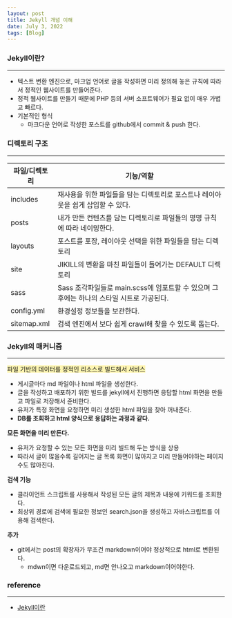 ```yaml
---
layout: post
title: Jekyll 개념 이해
date: July 3, 2022
tags: [Blog]
---
```


### Jekyll이란?
---
- 텍스트 변환 엔진으로, 마크업 언어로 글을 작성하면 미리 정의해 놓은 규칙에 따라서 정적인 웹사이트를 만들어준다.
- 정적 웹사이트를 만들기 때문에 PHP 등의 서버 소프트웨어가 필요 없이 매우 가볍고 빠르다.
- 기본적인 형식
    - 마크다운 언어로 작성한 포스트를 github에서 commit & push 한다.

### 디렉토리 구조

---

| 파일/디렉토리 | 기능/역할 |
| --- | --- |
| includes | 재사용을 위한 파일들을 담는 디렉토리로 포스트나 레이아웃을 쉽게 삽입할 수 있다. |
| posts | 내가 만든 컨텐츠를 담는 디렉토리로 파일들의 명명 규칙에 따라 네이밍한다. |
| layouts | 포스트를 포장, 레이아웃 선택을 위한 파일들을 담는 디렉토리 |
| site | JIKILL의 변환을 마친 파일들이 들어가는 DEFAULT 디렉토리 |
| sass | Sass 조각파일들로 main.scss에 임포트할 수 있으며 그 후에는 하나의 스타일 시트로 가공된다. |
| config.yml | 환경설정 정보들을 보관한다. |
| sitemap.xml | 검색 엔진에서 보다 쉽게 crawl해 찾을 수 있도록 돕는다. |

### Jekyll의 매커니즘

---

<span style='background-color: #fff5b1'>파일 기반의 데이터를 정적인 리소스로 빌드해서 서비스</span>

- 게시글마다 md 파일이나 html 파일을 생성한다.
- 글을 작성하고 배포하기 위한 빌드를 jekyll에서 진행하면 응답할 html 화면을 만들고 파일로 저장해서 준비한다.
- 유저가 특정 화면을 요청하면 미리 생성한 html 파일을 찾아 꺼내준다.
- **DB를 조회하고 html 양식으로 응답하는 과정과 같다.**

**모든 화면을 미리 만든다.**

- 유저가 요청할 수 있는 모든 화면을 미리 빌드해 두는 방식을 상용
- 따라서 글이 많을수록 길어지는 글 목록 화면이 많아지고 미리 만들어야하는 페이지 수도 많아진다.

**검색 기능**

- 클라이언트 스크립트를 사용해서 작성된 모든 글의 제목과 내용에 키워드를 조회한다.
- 최상위 경로에 검색에 필요한 정보인 search.json을 생성하고 자바스크립트를 이용해 검색한다.

**추가**

- git에서는 post의 확장자가 무조건 markdown이어야 정상적으로 html로 변환된다.
    - mdwn이면 다운로드되고, md면 안나오고 markdown이어야한다.

### reference

---

- [Jekyll이란](https://yejinson97gaegul.tistory.com/entry/Jekyll%EC%9D%B4%EB%9E%80)